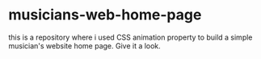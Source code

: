 # musicians-web-home-page
this is a repository where i used CSS animation property to build a simple musician's website home page. Give it a look.
